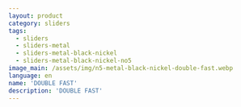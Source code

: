 ```yaml
---
layout: product
category: sliders
tags:
  - sliders
  - sliders-metal
  - sliders-metal-black-nickel
  - sliders-metal-black-nickel-no5
image_main: /assets/img/n5-metal-black-nickel-double-fast.webp
language: en
name: 'DOUBLE FAST'
description: 'DOUBLE FAST'
---
```

